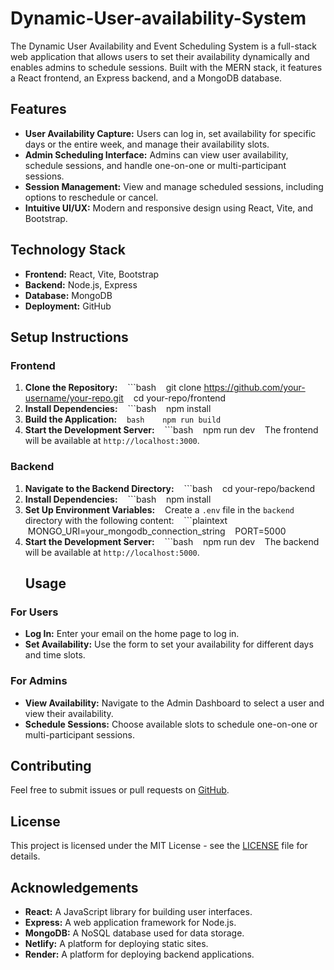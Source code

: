 # Dynamic-User-availability-System
The Dynamic User Availability and Event Scheduling System is a full-stack web application that allows users to set their availability dynamically and enables admins to schedule sessions. Built with the MERN stack, it features a React frontend, an Express backend, and a MongoDB database.
## Features

- **User Availability Capture:** Users can log in, set availability for specific days or the entire week, and manage their availability slots.
- **Admin Scheduling Interface:** Admins can view user availability, schedule sessions, and handle one-on-one or multi-participant sessions.
- **Session Management:** View and manage scheduled sessions, including options to reschedule or cancel.
- **Intuitive UI/UX:** Modern and responsive design using React, Vite, and Bootstrap.

## Technology Stack

- **Frontend:** React, Vite, Bootstrap
- **Backend:** Node.js, Express
- **Database:** MongoDB
- **Deployment:** GitHub

## Setup Instructions

### Frontend
1. **Clone the Repository:**
   ```bash
   git clone https://github.com/your-username/your-repo.git
   cd your-repo/frontend
2. **Install Dependencies:**
   ```bash
   npm install
3. **Build the Application:**
   ```bash
   npm run build
   ```
4. **Start the Development Server:**
   ```bash
   npm run dev
   The frontend will be available at `http://localhost:3000`.

### Backend

1. **Navigate to the Backend Directory:**
   ```bash
   cd your-repo/backend
2. **Install Dependencies:**
   ```bash
   npm install
3. **Set Up Environment Variables:**
   Create a `.env` file in the `backend` directory with the following content:
   ```plaintext
   MONGO_URI=your_mongodb_connection_string
   PORT=5000
4. **Start the Development Server:**
   ```bash
   npm run dev
   The backend will be available at `http://localhost:5000`.
   ## Usage
### For Users
- **Log In:** Enter your email on the home page to log in.
- **Set Availability:** Use the form to set your availability for different days and time slots.

### For Admins
- **View Availability:** Navigate to the Admin Dashboard to select a user and view their availability.
- **Schedule Sessions:** Choose available slots to schedule one-on-one or multi-participant sessions.

## Contributing
Feel free to submit issues or pull requests on [GitHub](https://github.com/your-username/your-repo).

## License
This project is licensed under the MIT License - see the [LICENSE](LICENSE) file for details.

## Acknowledgements
- **React:** A JavaScript library for building user interfaces.
- **Express:** A web application framework for Node.js.
- **MongoDB:** A NoSQL database used for data storage.
- **Netlify:** A platform for deploying static sites.
- **Render:** A platform for deploying backend applications.
